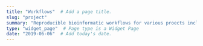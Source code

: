 ```yaml
---
title: "Workflows"  # Add a page title.
slug: "project"
summary: "Reproducible bioinformatic workflows for various proects including access to raw data, data products, associated publications, and more."  # Add a page description.
type: "widget_page"  # Page type is a Widget Page
date: "2019-06-06"  # Add today's date.
---
```

